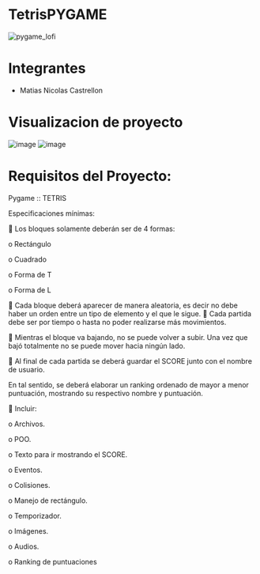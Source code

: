 # TetrisPYGAME
![pygame_lofi](https://github.com/YieldingAsh/TetrisPYGAME/assets/99512390/6224206c-f179-4b65-b971-22f072879438)
# Integrantes
- Matias Nicolas Castrellon
# Visualizacion de proyecto
![image](https://github.com/YieldingAsh/TetrisPYGAME/assets/99512390/df21e9b6-dc6a-4fae-b8b8-69d50da06474)
![image](https://github.com/YieldingAsh/TetrisPYGAME/assets/99512390/1dbb6660-586f-4146-9efc-801ad48b2619)
# Requisitos del Proyecto:
Pygame :: TETRIS

Especificaciones mínimas:

 Los bloques solamente deberán ser de 4 formas:

o Rectángulo

o Cuadrado

o Forma de T

o Forma de L

 Cada bloque deberá aparecer de manera aleatoria, es decir no debe haber
un orden entre un tipo de elemento y el que le sigue.
 Cada partida debe ser por tiempo o hasta no poder realizarse más
movimientos.

 Mientras el bloque va bajando, no se puede volver a subir. Una vez que
bajó totalmente no se puede mover hacia ningún lado.

 Al final de cada partida se deberá guardar el SCORE junto con el nombre
de usuario.

En tal sentido, se deberá elaborar un ranking ordenado de
mayor a menor puntuación, mostrando su respectivo nombre y puntuación.

 Incluir:

o Archivos.

o POO.

o Texto para ir mostrando el SCORE.

o Eventos.

o Colisiones.

o Manejo de rectángulo.

o Temporizador.

o Imágenes.

o Audios.

o Ranking de puntuaciones
